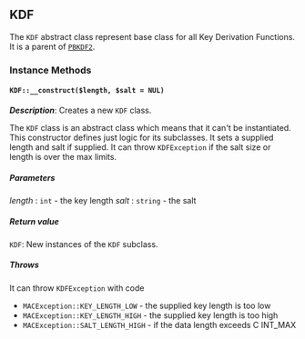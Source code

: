 ## KDF

The `KDF` abstract class represent base class for all Key Derivation Functions.
It is a parent of [`PBKDF2`](pbkdf2.md).

### Instance Methods

#### `KDF::__construct($length, $salt = NUL)`

_**Description**_: Creates a new `KDF` class.

The `KDF` class is an abstract class which means that it can't be instantiated.
This constructor defines just logic for its subclasses. It sets a supplied
length and salt if supplied. It can throw `KDFException` if the salt size
or length is over the max limits.

##### *Parameters*

*length* : `int` - the key length
*salt* : `string` - the salt

##### *Return value*

`KDF`: New instances of the `KDF` subclass.

##### *Throws*

It can throw `KDFException` with code

- `MACException::KEY_LENGTH_LOW` - the supplied key length is too low
- `MACException::KEY_LENGTH_HIGH` - the supplied key length is too high
- `MACException::SALT_LENGTH_HIGH` - if the data length exceeds
C INT_MAX

